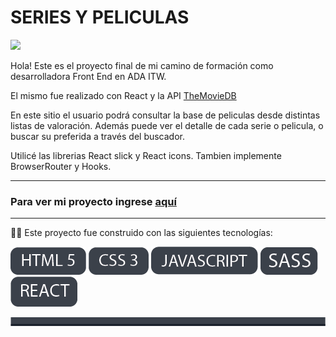 # SERIES Y PELICULAS

<img src="./img/Asset 7.png">  
  

Hola! Este es el proyecto final de mi camino de formación como desarrolladora Front End en ADA ITW.

El mismo fue realizado con React y la API [TheMovieDB](https://www.themoviedb.org)

En este sitio el usuario podrá consultar la base de peliculas desde distintas listas de valoración. Además puede ver el detalle de cada serie o pelicula, 
o buscar su preferida a través del buscador.

Utilicé las librerias React slick y React icons. Tambien implemente BrowserRouter y Hooks.

___

### Para ver mi proyecto ingrese [aquí](https://barbarakrzisnik.github.io/Modulo6-BuscadordeTragos/)  

___

👩‍💻 Este proyecto fue construido con las siguientes tecnologías:  

<img src="./src/Asset 9.png"> <img src="./src/Asset 2.png">  <img src="./src/Asset 3.png"> <img src="./src/Asset 8.png">  <img src="./src/Asset 1.png"> 

  
<img src="./src/Asset 4.png">

